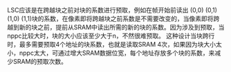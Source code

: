 LSC应该是在跨越块之前对块的系数进行预取，例如在帧开始前读出 (0,0) (0,1) (1,0) (1,1)块的系数，在像素即将跨越块之前系数是不需要改变的，当像素即将跨越到新的块之前，提前从SRAM中读出所需的新的块的系数。因为涉及到预取，当nppc比较大时，块的大小应该至少大于n，不然很难预取。
这种设计当块跨行时，最多需要预取4个地址的块系数，也就是读取SRAM 4次，如果因为块大小太小，nppc太大，可通过增大SRAM数据位宽，每个地址存放多个块的系数，来减少SRAM的预取次数。
